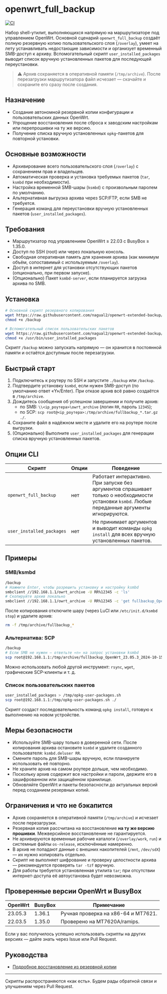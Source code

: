 # openwrt_full_backup
[![CI](https://github.com/nagual2/openwrt-extended-backup/actions/workflows/ci.yml/badge.svg)](https://github.com/nagual2/openwrt-extended-backup/actions/workflows/ci.yml)

Набор shell-утилит, выполняющихся напрямую на маршрутизаторе под управлением OpenWrt. Основной сценарий `openwrt_full_backup` создаёт полную резервную копию пользовательского слоя (`/overlay`), умеет на лету устанавливать недостающие зависимости и организует временный SMB-доступ к архиву. Вспомогательный скрипт `user_installed_packages` выводит список вручную установленных пакетов для последующей переустановки.

> ⚠️ Архив сохраняется в оперативной памяти (`/tmp/archive`). После перезагрузки маршрутизатора файл исчезает — скачайте и сохраните его сразу после создания.

## Назначение
- Создание автономной резервной копии конфигурации и пользовательских данных OpenWrt.
- Упрощение восстановления после сброса к заводским настройкам или перепрошивки на ту же версию.
- Получение списка вручную установленных `opkg`-пакетов для повторной установки.

## Основные возможности
- Архивирование всего пользовательского слоя (`/overlay`) с сохранением прав и владельцев.
- Автоматическая проверка и установка требуемых пакетов (`tar`, `ksmbd` при необходимости).
- Настройка временной SMB-шары (`ksmbd`) с произвольным паролем по умолчанию.
- Альтернативная выгрузка архива через SCP/FTP, если SMB не требуется.
- Генерация команд для переустановки вручную установленных пакетов (`user_installed_packages`).

## Требования
- Маршрутизатор под управлением OpenWrt ≥ 22.03 с BusyBox ≥ 1.35.0.
- Доступ по SSH (root) или через локальную консоль.
- Свободная оперативная память для хранения архива (как минимум объём, сопоставимый с используемым `/overlay`).
- Доступ в интернет для установки отсутствующих пакетов (опционально, при первом запуске).
- (Опционально) Пакет `ksmbd-server`, если планируется загрузка архива по SMB.

## Установка
```sh
# Основной скрипт резервного копирования
wget https://raw.githubusercontent.com/nagual2/openwrt-extended-backup/main/scripts/openwrt_full_backup -O /backup
chmod +x /backup

# Вспомогательный список пользовательских пакетов
wget https://raw.githubusercontent.com/nagual2/openwrt-extended-backup/main/scripts/user_installed_packages -O /usr/bin/user_installed_packages
chmod +x /usr/bin/user_installed_packages
```

Скрипт `/backup` можно запускать напрямую — он хранится в постоянной памяти и остаётся доступным после перезагрузки.

## Быстрый старт
1. Подключитесь к роутеру по SSH и запустите `./backup` или `/backup`.
2. Подтвердите установку `ksmbd`, если нужен SMB-доступ (по умолчанию ответ «Y»/Enter). При отказе архив всё равно создаётся в `/tmp/archive`.
3. Дождитесь сообщения об успешном завершении и получите архив:
   - по SMB: `\\<ip_роутера>\owrt_archive` (логин `RR`, пароль `12345`);
   - по SCP: `scp root@<ip_роутера>:/tmp/archive/fullbackup_*.tar.gz ./`.
4. Сохраните файл в надёжном месте и удалите его на роутере после выгрузки.
5. (Опционально) Выполните `user_installed_packages` для генерации списка вручную установленных пакетов.

## Опции CLI
| Скрипт | Опции | Поведение |
| --- | --- | --- |
| `openwrt_full_backup` | нет | Работает интерактивно. При запуске без аргументов спрашивает только о необходимости установки `ksmbd`. Любые переданные аргументы игнорируются. |
| `user_installed_packages` | нет | Не принимает аргументов и выводит команды `opkg install` для всех вручную установленных пакетов. |

## Примеры
### SMB/ksmbd
```sh
/backup
# Нажмите Enter, чтобы разрешить установку и настройку ksmbd
smbclient //192.168.1.1/owrt_archive -U RR%12345 -c 'ls'
# Скопируйте архив локально
smbclient //192.168.1.1/owrt_archive -U RR%12345 -c 'get fullbackup_OpenWrt_23.05.3_2024-10-15_22.11.tar.gz'
```
После копирования отключите шару (через LuCI или `/etc/init.d/ksmbd stop`) и удалите архив:
```sh
rm -f /tmp/archive/fullbackup_*
```

### Альтернатива: SCP
```sh
/backup
# Если SMB не нужен — ответьте «n» на запрос установки ksmbd
scp root@192.168.1.1:/tmp/archive/fullbackup_OpenWrt_23.05.3_2024-10-15_22.11.tar.gz ./
```
Можно использовать любой другой инструмент: `rsync`, `wget`, графические SCP-клиенты и т. д.

### Список пользовательских пакетов
```sh
user_installed_packages > /tmp/opkg-user-packages.sh
scp root@192.168.1.1:/tmp/opkg-user-packages.sh ./
```
Скрипт создаст последовательность команд `opkg install`, готовую к выполнению на новом устройстве.

## Меры безопасности
- Используйте SMB-шару только в доверенной сети. После копирования архива остановите `ksmbd` и удалите созданного пользователя: `ksmbd.deluser RR`.
- Смените пароль для SMB-шары вручную, если планируете использовать её повторно.
- Не храните архив на самом роутере дольше, чем необходимо.
- Поскольку архив содержит все настройки и пароли, держите его в зашифрованном или защищённом хранилище.
- Обновляйте OpenWrt и пакеты безопасности до актуальных версий перед созданием резервных копий.

## Ограничения и что не бэкапится
- Архив сохраняется в оперативной памяти (`/tmp/archive`) и исчезает после перезагрузки.
- Резервная копия рассчитана на восстановление **на ту же версию прошивки**. Межверсийное восстановление не гарантируется.
- Не архивируются временные рабочие каталоги (`/overlay/work`, `run`) и системные файлы `os-release`, исключённые намеренно.
- В архив не попадают данные с внешних накопителей (`/mnt`, `/dev/sdX`) — их нужно копировать отдельно.
- Скрипт не выполняет шифрование и проверку целостности архива — рекомендуется проверять `tar -tzf` вручную.
- Для работы требуется установленная утилита `tar`; при отсутствии интернет-доступа её автоустановка будет невозможна.

## Проверенные версии OpenWrt и BusyBox
| OpenWrt | BusyBox | Примечание |
| --- | --- | --- |
| 23.05.3 | 1.36.1 | Ручная проверка на x86-64 и MT7621. |
| 22.03.5 | 1.35.0 | Проверено на MT7620A/ramips. |

Если у вас получилось успешно использовать скрипты на других версиях — дайте знать через Issue или Pull Request.

## Руководства
- [Подробное восстановление из резервной копии](docs/restore-guide.md)

---

Скрипты распространяются «как есть». Будем рады обратной связи и улучшениям через Pull Request.
